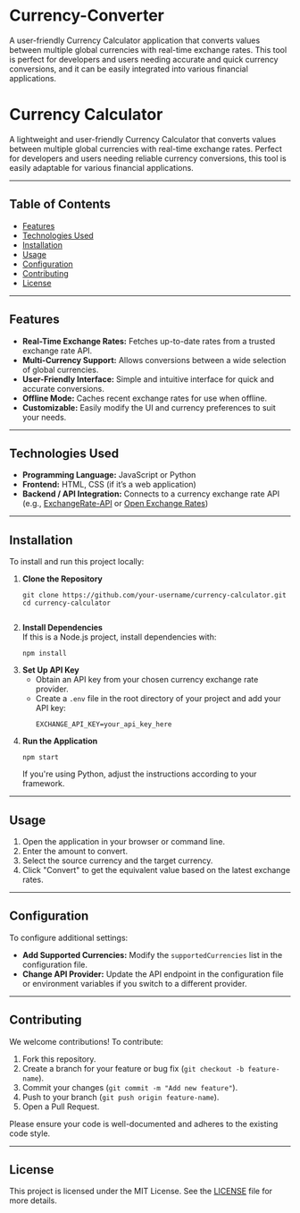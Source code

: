 # Currency-Converter
A user-friendly Currency Calculator application that converts values between multiple global currencies with real-time exchange rates. This tool is perfect for developers and users needing accurate and quick currency conversions, and it can be easily integrated into various financial applications.
<h1>Currency Calculator</h1>
<p>A lightweight and user-friendly Currency Calculator that converts values between multiple global currencies with real-time exchange rates. Perfect for developers and users needing reliable currency conversions, this tool is easily adaptable for various financial applications.</p>

<hr>

<h2>Table of Contents</h2>
<ul>
    <li><a href="#features">Features</a></li>
    <li><a href="#technologies-used">Technologies Used</a></li>
    <li><a href="#installation">Installation</a></li>
    <li><a href="#usage">Usage</a></li>
    <li><a href="#configuration">Configuration</a></li>
    <li><a href="#contributing">Contributing</a></li>
    <li><a href="#license">License</a></li>
</ul>

<hr>

<h2 id="features">Features</h2>
<ul>
    <li><strong>Real-Time Exchange Rates:</strong> Fetches up-to-date rates from a trusted exchange rate API.</li>
    <li><strong>Multi-Currency Support:</strong> Allows conversions between a wide selection of global currencies.</li>
    <li><strong>User-Friendly Interface:</strong> Simple and intuitive interface for quick and accurate conversions.</li>
    <li><strong>Offline Mode:</strong> Caches recent exchange rates for use when offline.</li>
    <li><strong>Customizable:</strong> Easily modify the UI and currency preferences to suit your needs.</li>
</ul>

<hr>

<h2 id="technologies-used">Technologies Used</h2>
<ul>
    <li><strong>Programming Language:</strong> JavaScript or Python</li>
    <li><strong>Frontend:</strong> HTML, CSS (if it’s a web application)</li>
    <li><strong>Backend / API Integration:</strong> Connects to a currency exchange rate API (e.g., <a href="https://www.exchangerate-api.com/">ExchangeRate-API</a> or <a href="https://openexchangerates.org/">Open Exchange Rates</a>)</li>
</ul>

<hr>

<h2 id="installation">Installation</h2>
<p>To install and run this project locally:</p>
<ol>
    <li><strong>Clone the Repository</strong>
        <pre><code>git clone https://github.com/your-username/currency-calculator.git
cd currency-calculator
        </code></pre>
    </li>
    <li><strong>Install Dependencies</strong> <br>
        If this is a Node.js project, install dependencies with:
        <pre><code>npm install</code></pre>
    </li>
    <li><strong>Set Up API Key</strong>
        <ul>
            <li>Obtain an API key from your chosen currency exchange rate provider.</li>
            <li>Create a <code>.env</code> file in the root directory of your project and add your API key:
                <pre><code>EXCHANGE_API_KEY=your_api_key_here</code></pre>
            </li>
        </ul>
    </li>
    <li><strong>Run the Application</strong>
        <pre><code>npm start</code></pre>
        If you're using Python, adjust the instructions according to your framework.
    </li>
</ol>

<hr>

<h2 id="usage">Usage</h2>
<ol>
    <li>Open the application in your browser or command line.</li>
    <li>Enter the amount to convert.</li>
    <li>Select the source currency and the target currency.</li>
    <li>Click "Convert" to get the equivalent value based on the latest exchange rates.</li>
</ol>

<hr>

<h2 id="configuration">Configuration</h2>
<p>To configure additional settings:</p>
<ul>
    <li><strong>Add Supported Currencies:</strong> Modify the <code>supportedCurrencies</code> list in the configuration file.</li>
    <li><strong>Change API Provider:</strong> Update the API endpoint in the configuration file or environment variables if you switch to a different provider.</li>
</ul>

<hr>

<h2 id="contributing">Contributing</h2>
<p>We welcome contributions! To contribute:</p>
<ol>
    <li>Fork this repository.</li>
    <li>Create a branch for your feature or bug fix (<code>git checkout -b feature-name</code>).</li>
    <li>Commit your changes (<code>git commit -m "Add new feature"</code>).</li>
    <li>Push to your branch (<code>git push origin feature-name</code>).</li>
    <li>Open a Pull Request.</li>
</ol>
<p>Please ensure your code is well-documented and adheres to the existing code style.</p>

<hr>

<h2 id="license">License</h2>
<p>This project is licensed under the MIT License. See the <a href="LICENSE">LICENSE</a> file for more details.</p>
